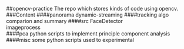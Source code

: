 ##opencv-practice
  The repo which stores kinds of code using opencv.
###Content
####panorama
        dynamic-streaming
####tracking
        algo comparion and summary
####src
        FaceDetector           
        imageprocess           
####pca
        python scripts to implement principle component analysis
####misc
        some python scripts used to experimental

